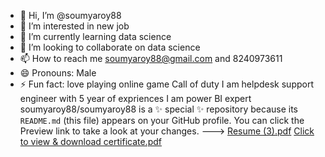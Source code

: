 - 👋 Hi, I’m @soumyaroy88
- 👀 I’m interested in new job
- 🌱 I’m currently learning data science
- 💞️ I’m looking to collaborate on data science
- 📫 How to reach me soumyaroy88@gmail.com and 8240973611
- 😄 Pronouns: Male
- ⚡ Fun fact: love playing online game Call of duty
I am helpdesk support engineer with 5 year of expriences 
  I am power BI expert
soumyaroy88/soumyaroy88 is a ✨ special ✨ repository because its `README.md` (this file) appears on your GitHub profile.
You can click the Preview link to take a look at your changes.
--->
[Resume (3).pdf](https://github.com/user-attachments/files/16438339/Resume.3.pdf)
[Click to view & download certificate.pdf](https://github.com/user-attachments/files/16438341/Click.to.view.download.certificate.pdf)
